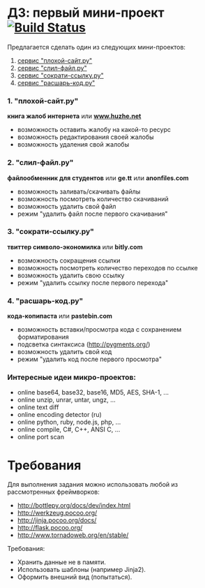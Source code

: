 # ДЗ: первый мини-проект [![Build Status](https://travis-ci.org/pahaz/homework-simple-python-web-application.svg?branch=master)](https://travis-ci.org/pahaz/homework-simple-python-web-application) #

Предлагается сделать один из следующих мини-проектов:


 1. [сервис "плохой-сайт.ру"](#1-%D0%BF%D0%BB%D0%BE%D1%85%D0%BE%D0%B9-%D1%81%D0%B0%D0%B9%D1%82%D1%80%D1%83)
 2. [сервис "слил-файл.ру"](#2-%D1%81%D0%BB%D0%B8%D0%BB-%D1%84%D0%B0%D0%B9%D0%BB%D1%80%D1%83)
 3. [сервис "сократи-ссылку.ру"](#3-%D1%81%D0%BE%D0%BA%D1%80%D0%B0%D1%82%D0%B8-%D1%81%D1%81%D1%8B%D0%BB%D0%BA%D1%83%D1%80%D1%83)
 4. [сервис "расшарь-код.ру"](#4-%D1%80%D0%B0%D1%81%D1%88%D0%B0%D1%80%D1%8C-%D0%BA%D0%BE%D0%B4%D1%80%D1%83)

### 1. "плохой-сайт.ру" ###
**книга жалоб интернета** или **www.huzhe.net**
 - возможность оставить жалобу на какой-то ресурс
 - возможность редактирования своей жалобы
 - возможность удаления свой жалобы

### 2. "слил-файл.ру" ###
**файлообменник для студентов** или **ge.tt** или **anonfiles.com**
 - возможность заливать/скачивать файлы
 - возможность посмотреть количество скачиваний
 - возможность удалить свой файл
 - режим "удалить файл после первого скачивания"

### 3. "сократи-ссылку.ру" ###
**твиттер символо-экономилка** или **bitly.com**
 - возможность сокращения ссылки
 - возможность посмотреть количество переходов по ссылке
 - возможность удалить свою ссылку
 - режим "удалить ссылку после первого перехода"

### 4. "расшарь-код.ру" ###
**кода-копипаста** или **pastebin.com**
 - возможность вставки/просмотра кода с сохранением форматирования
 - подсветка синтаксиса (http://pygments.org/)
 - возможность удалить свой код
 - режим "удалить код после первого просмотра"

### Интересные идеи микро-проектов: ###
 - online base64, base32, base16, MD5, AES, SHA-1, ...
 - online unzip, unrar, untar, ungz, ...
 - online text diff
 - online encoding detector (ru)
 - online python, ruby, node.js, php, ...
 - online compile, C#, C++, ANSI C, ...
 - online port scan

# Требования #

Для выполнения задания можно использовать любой из рассмотренных фреймворков: 

 - http://bottlepy.org/docs/dev/index.html
 - http://werkzeug.pocoo.org/
 - http://jinja.pocoo.org/docs/
 - http://flask.pocoo.org/
 - http://www.tornadoweb.org/en/stable/

Требования: 

 - Хранить данные не в памяти.
 - Использовать шаблоны (например Jinja2).
 - Оформить внешний вид (попытаться).

